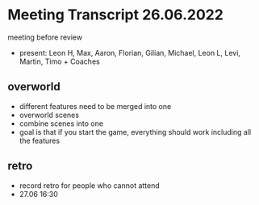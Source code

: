# Meeting Transcript 26.06.2022

meeting before review

- present: Leon H, Max, Aaron, Florian, Gilian, Michael, Leon L, Levi, Martin, Timo + Coaches

## overworld

- different features need to be merged into one
- overworld scenes
- combine scenes into one
- goal is that if you start the game, everything should work including all the features

## retro

- record retro for people who cannot attend
- 27.06 16:30
